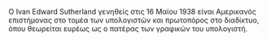 Ο Ivan Edward Sutherland γενηθείς στις 16 Μαίου 1938 είναι Αμερικανός επιστήμονας στο τομέα των υπολογιστών και πρωτοπόρος στο διαδίκτυο, όπου θεωρείται ευρέως ως ο πατέρας των γραφικών του υπολογιστή.
